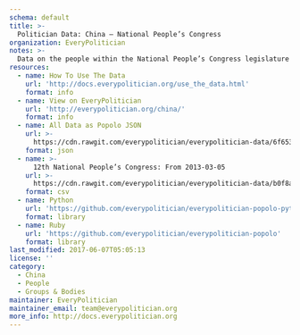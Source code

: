 ```yaml
---
schema: default
title: >-
  Politician Data: China — National People’s Congress
organization: EveryPolitician
notes: >-
  Data on the people within the National People’s Congress legislature of China.
resources:
  - name: How To Use The Data
    url: 'http://docs.everypolitician.org/use_the_data.html'
    format: info
  - name: View on EveryPolitician
    url: 'http://everypolitician.org/china/'
    format: info
  - name: All Data as Popolo JSON
    url: >-
      https://cdn.rawgit.com/everypolitician/everypolitician-data/6f6531b21af6e7ca8dc2fa94f77dc3be1e85aafd/data/China/Congress/ep-popolo-v1.0.json
    format: json
  - name: >-
      12th National People’s Congress: From 2013-03-05
    url: >-
      https://cdn.rawgit.com/everypolitician/everypolitician-data/b0f8a4d63589c7561fdcfb0d2aeee08cade2df7c/data/China/Congress/term-12.csv
    format: csv
  - name: Python
    url: 'https://github.com/everypolitician/everypolitician-popolo-python'
    format: library
  - name: Ruby
    url: 'https://github.com/everypolitician/everypolitician-popolo'
    format: library
last_modified: 2017-06-07T05:05:13
license: ''
category:
  - China
  - People
  - Groups & Bodies
maintainer: EveryPolitician
maintainer_email: team@everypolitician.org
more_info: http://docs.everypolitician.org
---
```

